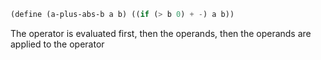 
```scheme
(define (a-plus-abs-b a b) ((if (> b 0) + -) a b))
```
The operator is evaluated first, then the operands, then the operands are applied to the operator
